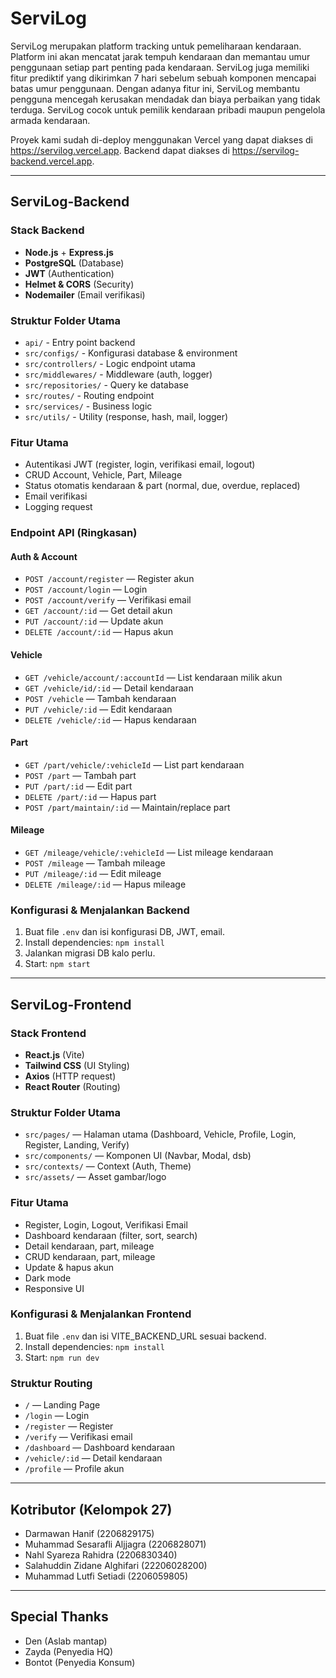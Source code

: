 # ServiLog

ServiLog merupakan platform tracking untuk pemeliharaan kendaraan. Platform ini akan mencatat jarak tempuh kendaraan dan memantau umur penggunaan setiap part penting pada kendaraan. ServiLog juga memiliki fitur prediktif yang dikirimkan 7 hari sebelum sebuah komponen mencapai batas umur penggunaan. Dengan adanya fitur ini, ServiLog membantu pengguna mencegah kerusakan mendadak dan biaya perbaikan yang tidak terduga. ServiLog cocok untuk pemilik kendaraan pribadi maupun pengelola armada kendaraan.

Proyek kami sudah di-deploy menggunakan Vercel yang dapat diakses di https://servilog.vercel.app. Backend dapat diakses di https://servilog-backend.vercel.app. 

---

## ServiLog-Backend

### Stack Backend
- **Node.js** + **Express.js**
- **PostgreSQL** (Database)
- **JWT** (Authentication)
- **Helmet & CORS** (Security)
- **Nodemailer** (Email verifikasi)

### Struktur Folder Utama
- `api/` - Entry point backend
- `src/configs/` - Konfigurasi database & environment
- `src/controllers/` - Logic endpoint utama
- `src/middlewares/` - Middleware (auth, logger)
- `src/repositories/` - Query ke database
- `src/routes/` - Routing endpoint
- `src/services/` - Business logic
- `src/utils/` - Utility (response, hash, mail, logger)

### Fitur Utama
- Autentikasi JWT (register, login, verifikasi email, logout)
- CRUD Account, Vehicle, Part, Mileage
- Status otomatis kendaraan & part (normal, due, overdue, replaced)
- Email verifikasi
- Logging request

### Endpoint API (Ringkasan)

#### Auth & Account
- `POST /account/register` — Register akun
- `POST /account/login` — Login
- `POST /account/verify` — Verifikasi email
- `GET /account/:id` — Get detail akun
- `PUT /account/:id` — Update akun
- `DELETE /account/:id` — Hapus akun

#### Vehicle
- `GET /vehicle/account/:accountId` — List kendaraan milik akun
- `GET /vehicle/id/:id` — Detail kendaraan
- `POST /vehicle` — Tambah kendaraan
- `PUT /vehicle/:id` — Edit kendaraan
- `DELETE /vehicle/:id` — Hapus kendaraan

#### Part
- `GET /part/vehicle/:vehicleId` — List part kendaraan
- `POST /part` — Tambah part
- `PUT /part/:id` — Edit part
- `DELETE /part/:id` — Hapus part
- `POST /part/maintain/:id` — Maintain/replace part

#### Mileage
- `GET /mileage/vehicle/:vehicleId` — List mileage kendaraan
- `POST /mileage` — Tambah mileage
- `PUT /mileage/:id` — Edit mileage
- `DELETE /mileage/:id` — Hapus mileage

### Konfigurasi & Menjalankan Backend
1. Buat file `.env` dan isi konfigurasi DB, JWT, email.
2. Install dependencies: `npm install`
3. Jalankan migrasi DB kalo perlu.
4. Start: `npm start`

---

## ServiLog-Frontend

### Stack Frontend
- **React.js** (Vite)
- **Tailwind CSS** (UI Styling)
- **Axios** (HTTP request)
- **React Router** (Routing)

### Struktur Folder Utama
- `src/pages/` — Halaman utama (Dashboard, Vehicle, Profile, Login, Register, Landing, Verify)
- `src/components/` — Komponen UI (Navbar, Modal, dsb)
- `src/contexts/` — Context (Auth, Theme)
- `src/assets/` — Asset gambar/logo

### Fitur Utama
- Register, Login, Logout, Verifikasi Email
- Dashboard kendaraan (filter, sort, search)
- Detail kendaraan, part, mileage
- CRUD kendaraan, part, mileage
- Update & hapus akun
- Dark mode
- Responsive UI

### Konfigurasi & Menjalankan Frontend
1. Buat file `.env` dan isi VITE_BACKEND_URL sesuai backend.
2. Install dependencies: `npm install`
3. Start: `npm run dev`

### Struktur Routing
- `/` — Landing Page
- `/login` — Login
- `/register` — Register
- `/verify` — Verifikasi email
- `/dashboard` — Dashboard kendaraan
- `/vehicle/:id` — Detail kendaraan
- `/profile` — Profile akun

---

## Kotributor (Kelompok 27)

- Darmawan Hanif (2206829175)
- Muhammad Sesarafli Aljjagra (2206828071)
- Nahl Syareza Rahidra (2206830340)
- Salahuddin Zidane Alghifari (22206028200)
- Muhammad Lutfi Setiadi (2206059805)

---

## Special Thanks

- Den (Aslab mantap)
- Zayda (Penyedia HQ)
- Bontot (Penyedia Konsum)
